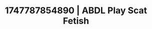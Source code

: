 ---
categories:
- Skin-to-skin fantasy
- Erotic audiobooks
- Candlelit scenes
- Mindful pleasure
- Shadow kink
image: /assets/images/1747787854890.jpg
layout: post
seo:
  description: Featured content with artistic Scat Fetish, ABDL Play. HD images available.
  keywords: Scat Fetish, ABDL Play
  og_image: /assets/images/1747787854890.jpg
  schema_type: VisualArtwork
tags:
- ABDL Play
- Scat Fetish
- '#1747787854890'
title: 1747787854890 | ABDL Play Scat Fetish
---